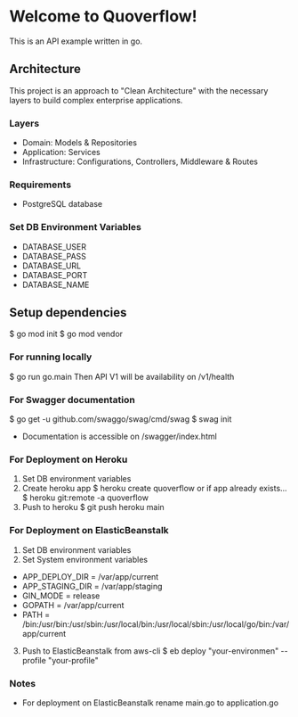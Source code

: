 # Welcome to Quoverflow!

This is an API example written in go.

## Architecture

This project is an approach to "Clean Architecture" with the necessary layers to build complex enterprise applications.

### Layers
- Domain: Models & Repositories
- Application: Services
- Infrastructure: Configurations, Controllers, Middleware & Routes

### Requirements
- PostgreSQL database

### Set DB Environment Variables
- DATABASE_USER
- DATABASE_PASS
- DATABASE_URL
- DATABASE_PORT
- DATABASE_NAME

## Setup dependencies
$ go mod init
$ go mod vendor

### For running locally
$ go run go.main
Then API V1 will be availability on /v1/health

### For Swagger documentation 
$ go get -u github.com/swaggo/swag/cmd/swag
$ swag init
- Documentation is accessible on /swagger/index.html

### For Deployment on Heroku
1. Set DB environment variables
2. Create heroku app
$ heroku create quoverflow
  or if app already exists... $ heroku git:remote -a quoverflow
3. Push to heroku
$ git push heroku main

### For Deployment on ElasticBeanstalk
1. Set DB environment variables
2. Set System environment variables 
- APP_DEPLOY_DIR = /var/app/current
- APP_STAGING_DIR = /var/app/staging
- GIN_MODE = release
- GOPATH = /var/app/current
- PATH = /bin:/usr/bin:/usr/sbin:/usr/local/bin:/usr/local/sbin:/usr/local/go/bin:/var/app/current
3. Push to ElasticBeanstalk from aws-cli
$ eb deploy "your-environmen" --profile "your-profile"

### Notes
- For deployment on ElasticBeanstalk rename main.go to application.go